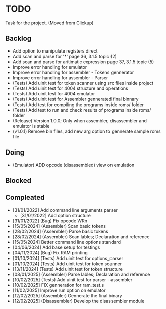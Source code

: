 # TODO

Task for the project. (Moved from Clickup)

## Backlog

- Add option to manipulate registers direct
- Add scan and parse for '*' page 36, 3.1.5 topic (2)
- Add scan and parse for aritimatic expression page 37, 3.1.5 topic (5)
- Improve error handling for emulator
- Improve error handling for assembler - Tokens gennerator
- Improve error handling for assembler - Parser
- (Tests) Add uinit test for token scanner using src files inside project
- (Tests) Add uinit test for 4004 structure and operations
- (Tests) Add uinit test for 4004 emulator
- (Tests) Add uinit test for Assembler gennerated final binnary
- (Tests) Add test for compiling the programs inside roms/ folder
- (Tests) Add test to run and check results of programs inside roms/ folder
- (Release) Version 1.0.0; Only when assembler, disassembler and emulator is stable
- (v1.0.1) Remove bin files, add new arg option to gennerate sample roms file

## Doing

- (Emulator) ADD opcode (disassembled) view on emulation

## Blocked

## Compleated

- [31/01/2022] Add command line arguments parser
    - [31/01/2022] Add option structure
- [31/01/2022] (Bug) Fix opcode WRn
- [15/05/2024] (Assembler) Scan basic tokens
- [28/02/2024] (Assembler) Parse basic tokens
- [28/02/2024] (Assembler) Scan lables; Declaration and reference
- [15/05/2024] Better command line options standard
- [04/06/2024] Add base setup for testings
- [04/11/2024] (Bug) Fix RAM printing
- [01/10/2024] (Tests) Add uinit test for options_parser
- [01/10/2024] (Tests) Add uinit test for token scanner
- [13/11/2024] (Tests) Add uinit test for token structure
- [08/01/2025] (Assembler) Parse lables; Declaration and reference
- [10/02/2025] (Tests) Add uinit test for parser - assembler
- [10/02/2025] FIX genneration for ram_test.s
- [11/02/2025] Improve run option on emulator
- [12/02/2025] (Assembler) Gennerate the final binary
- [12/02/2025] (Disassembler) Develop the disassembler module

